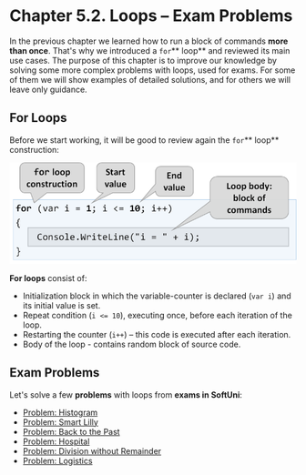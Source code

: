 # Chapter 5.2. Loops – Exam Problems

In the previous chapter we learned how to run a block of commands **more than once**. That's why we introduced a `for`** loop** and reviewed its main use cases. The purpose of this chapter is to improve our knowledge by solving some more complex problems with loops, used for exams. For some of them we will show examples of detailed solutions, and for others we will leave only guidance.

## For Loops

Before we start working, it will be good to review again the `for`** loop** construction:

![](/assets/chapter-5-2-images/00.For-construction-01.png)

**For loops** consist of:

* Initialization block in which the variable-counter is declared \(`var i`\) and its initial value is set.
* Repeat condition \(`i <= 10`\), executing once, before each iteration of the loop.
* Restarting the counter \(`i++`\) – this code is executed after each iteration.
* Body of the loop - contains random block of source code.

## Exam Problems

Let's solve a few **problems** with loops from **exams in SoftUni**:

* [Problem: Histogram](/Content/Chapter-5-2-loops-exam-problems/exam-problems/histogram/histogram.md)
* [Problem: Smart Lilly](/Content/Chapter-5-2-loops-exam-problems/exam-problems/smart-lily/smart-lily.md)
* [Problem: Back to the Past](/Content/Chapter-5-2-loops-exam-problems/exam-problems/back-to-the-past/back-to-the-past.md)
* [Problem: Hospital](/Content/Chapter-5-2-loops-exam-problems/exam-problems/hospital/hospital.md)
* [Problem: Division without Remainder](/Content/Chapter-5-2-loops-exam-problems/exam-problems/division/division.md)
* [Problem: Logistics](/Content/Chapter-5-2-loops-exam-problems/exam-problems/logistics/logistics.md)

